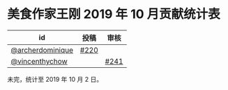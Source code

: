 # 美食作家王刚 2019 年 10 月贡献统计表

| id | 投稿 | 审核 |
| -- | --- | --- |
| [@archerdominique](https://github.com/archerdominique) | [#220](/../../issues/220) |  |
| [@vincenthychow](https://github.com/vincenthychow) | | [#241](../../pull/241) |

未完，统计至 2019 年 10 月 2 日。
